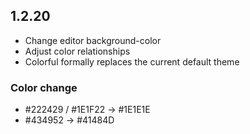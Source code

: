 ## 1.2.20

* Change editor background-color
* Adjust color relationships
* Colorful formally replaces the current default theme

### Color change

* #222429 / #1E1F22 -> #1E1E1E
* #434952 -> #41484D
